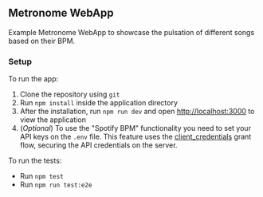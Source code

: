 ## Metronome WebApp

Example Metronome WebApp to showcase the pulsation of different songs based on their BPM.

### Setup

To run the app:

1. Clone the repository using `git`
2. Run `npm install` inside the application directory
3. After the installation, run `npm run dev` and open [http://localhost:3000](http://localhost:3000) to view the application
4. (_Optional_) To use the "Spotify BPM" functionality you need to set your API keys on the `.env` file. This feature uses the [client_credentials](https://developer.spotify.com/documentation/general/guides/authorization/client-credentials/) grant flow, securing the API credentials on the server.

To run the tests:

- Run `npm test`
- Run `npm run test:e2e`
